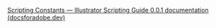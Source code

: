 [Scripting Constants — Illustrator Scripting Guide 0.0.1 documentation (docsforadobe.dev)](https://ai-scripting.docsforadobe.dev/jsobjref/scripting-constants.html)